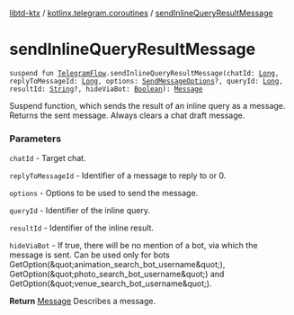 [libtd-ktx](../index.md) / [kotlinx.telegram.coroutines](index.md) / [sendInlineQueryResultMessage](./send-inline-query-result-message.md)

# sendInlineQueryResultMessage

`suspend fun `[`TelegramFlow`](../kotlinx.telegram.core/-telegram-flow/index.md)`.sendInlineQueryResultMessage(chatId: `[`Long`](https://kotlinlang.org/api/latest/jvm/stdlib/kotlin/-long/index.html)`, replyToMessageId: `[`Long`](https://kotlinlang.org/api/latest/jvm/stdlib/kotlin/-long/index.html)`, options: `[`SendMessageOptions`](https://tdlibx.github.io/td/docs/org/drinkless/td/libcore/telegram/TdApi/SendMessageOptions.html)`?, queryId: `[`Long`](https://kotlinlang.org/api/latest/jvm/stdlib/kotlin/-long/index.html)`, resultId: `[`String`](https://kotlinlang.org/api/latest/jvm/stdlib/kotlin/-string/index.html)`?, hideViaBot: `[`Boolean`](https://kotlinlang.org/api/latest/jvm/stdlib/kotlin/-boolean/index.html)`): `[`Message`](https://tdlibx.github.io/td/docs/org/drinkless/td/libcore/telegram/TdApi/Message.html)

Suspend function, which sends the result of an inline query as a message. Returns the sent
message. Always clears a chat draft message.

### Parameters

`chatId` - Target chat.

`replyToMessageId` - Identifier of a message to reply to or 0.

`options` - Options to be used to send the message.

`queryId` - Identifier of the inline query.

`resultId` - Identifier of the inline result.

`hideViaBot` - If true, there will be no mention of a bot, via which the message is sent. Can
be used only for bots GetOption(&amp;quot;animation_search_bot_username&amp;quot;),
GetOption(&amp;quot;photo_search_bot_username&amp;quot;) and
GetOption(&amp;quot;venue_search_bot_username&amp;quot;).

**Return**
[Message](https://tdlibx.github.io/td/docs/org/drinkless/td/libcore/telegram/TdApi/Message.html) Describes a message.

